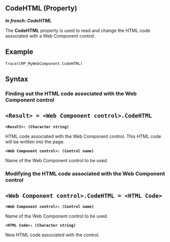 


## CodeHTML (Property)

***In french: CodeHTML***
	



<a name="XUse"></a>
<a name="Use"></a>
<a name="description"></a>
The **CodeHTML** property is used to read and change the HTML code associated with a Web Component control.
<a name="Example1"></a>
<a name="sample_code"></a>

## Example


```wl
Trace(CMP_MyWebComponent.CodeHTML)
```

<a name="XSYNTAX"></a>

## Syntax
<a name="SYNTAX1"></a>

### Finding out the HTML code associated with the Web Component control

`<Result> = <Web Component control>.CodeHTML`
---

**`<Result>: (Character string)`**

HTML code associated with the Web Component control. This HTML code will be written into the page. 

**`<Web Component control>: (Control name)`**

Name of the Web Component control to be used. 


<a name="SYNTAX2"></a>

### Modifying the HTML code associated with the Web Component control

`<Web Component control>.CodeHTML = <HTML Code>`
---

**`<Web Component control>: (Control name)`**

Name of the Web Component control to be used. 

**`<HTML Code>: (Character string)`**

New HTML code associated with the control. 




